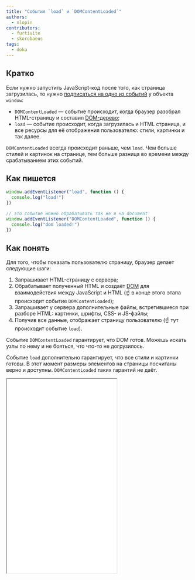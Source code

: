 ```yaml
---
title: "События `load` и `DOMContentLoaded`"
authors:
  - nlopin
contributors:
  - furtivite
  - skorobaeus
tags:
  - doka
---
```


## Кратко

Если нужно запустить JavaScript-код после того, как страница загрузилась, то нужно [подписаться на одно из событий](/js/events/) у объекта `window`:

- `DOMContentLoaded` — событие происходит, когда браузер разобрал HTML-страницу и составил [DOM-дерево](/js/dom/);
- `load` — событие происходит, когда загрузилась и HTML страница, и все ресурсы для её отображения пользователю: стили, картинки и так далее.

`DOMContentLoaded` всегда происходит раньше, чем `load`. Чем больше стилей и картинок на странице, тем больше разница во времени между срабатыванием этих событий.

## Как пишется

```js
window.addEventListener("load", function () {
  console.log("load!")
})

// это событие можно обрабатывать так же и на document
window.addEventListener("DOMContentLoaded", function () {
  console.log("dom loaded!")
})
```

## Как понять

Для того, чтобы показать пользователю страницу, браузер делает следующие шаги:

1. Запрашивает HTML-страницу с сервера;
2. Обрабатывает полученный HTML и создаёт [DOM](/js/dom/) для взаимодействия между JavaScript и HTML (☝️ в конце этого этапа происходит событие `DOMContentLoaded`);
3. Запрашивает у сервера дополнительные файлы, встретившиеся при разборе HTML: картинки, шрифты, CSS- и JS-файлы;
4. Получив все данные, отображает страницу пользователю (☝️ тут происходит событие `load`).

Событие `DOMContentLoaded` гарантирует, что DOM готов. Можешь искать узлы по нему и не бояться, что что-то не догрузилось.

Событие `load` дополнительно гарантирует, что все стили и картинки готовы. В этот момент размеры элементов на страницы посчитаны верно и доступны. `DOMContentLoaded` таких гарантий не даёт.

<iframe title="Разница между событиями load и DOMContentloaded" src="demos/overloaded/" height="530"></iframe>
